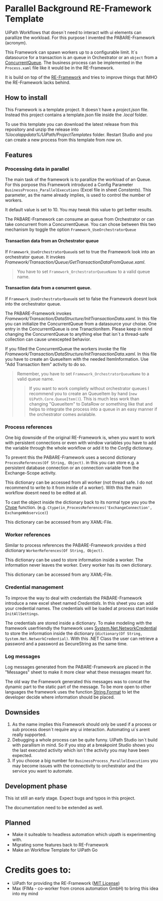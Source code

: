 # Parallel Background RE-Framework Template
UiPath Workflows that doesn´t need to interact with ui elements can parallize the workload.
For this purpose I invented the PABARE-Framework (acronym).

This Framework can spawn workers up to a configurable limit. It´s datasource for a transaction is an queue in Orchestrator or an `object` from a [ConcurrentQueue<T>](https://docs.microsoft.com/de-de/dotnet/api/system.collections.concurrent.concurrentqueue-1?view=netframework-4.8).  The business process can be implemented in the `Process.xaml` file like it would be in the RE-Framework.

It is build on top of the [RE-Framework](https://github.com/UiPath/ReFrameWork) and tries to improve things that IMHO the RE-Framework lacks behind.

## How to install
This Framework is a template project. It doesn´t have a *project.json* file.
Instead this project contains a template.json file inside the *.local* folder.

To use this template you can download the latest release from this repository and unzip the release into *%localappdata%/UiPath/ProjectTemplates* folder.
Restart Studio and you can create a new process from this template from now on.

## Features
### Processing data in parallel
The main task of the framework is to parallize the workload of an Queue.
For this porpose this Framework introduced a Config Parameter `BusinessProcess_ParallelExecutions` (Excel file in sheet *Constants*). This parameter, as the name already implies, is used to control the number of workers.

It default value is set to 10. You may tweak this value to get better results.

The PABARE-Framework can consume an queue from Orchestrator or can take concurrent from a ConcurrentQueue.
You can chose between this two mechanism by toggle the option `Framework_UseOrchestratorQueue`

#### Transaction data from an Orchestrator queue
If `Framework_UseOrchestratorQueue`is set to true the Framework look into an orchestrator queue.
It invokes *Framework/Transaction/Queue/GetTransactionDataFromQueue.xaml*.  

> You have to set `Framework_OrchestratorQueueName` to a valid queue name.

#### Transaction data from a conurrent queue.
If `Framework_UseOrchestratorQueue`is set to false the Framework doesnt look into the orchestrator queue.

The PABARE-Framework invokes *Framework/Transaction/DataStructure/InitTransactionData.xaml*. In this file you can initialize the ConcurrentQueue from a datasource your choise. One entry in the ConcurrentQueue is one TranactionItem. Please keep in mind changing the ConcurrentQueue to anything else that isn´t a thread-safe collection can cause unexcepted behavior.

If you filled the ConcurrentQueue the workers invoke the file *Framework/Transaction/DataStructure/InitTransactionData.xaml*.
In this file you have to create an QueueItem with the needed ItemInformation. Use "Add Transaction Item" activity to do so.

> Remember, you have to set `Framework_OrchestratorQueueName` to a valid queue name.
>> If you want to work completly without orchestrator queues I recommend you to create an QueueItem by hand (`new UiPath.Core.QueueItem()`). This is much less work than changing "QueueItem" to DataRow or something like that and helps to integrate the process into a queue in an easy manner if the orchestrator comes avialable.

### Process references
One big downside of the original RE-Framework is, when you want to work with persistent connections or even with window variables you have to add the variable through the whole workflow or add it to the *Config* dictionary.

To prevent this the PABARE-Framework uses a second dictionary `ProcessReferences(Of String, Object)`.
in this you can store e.g. a persistent database connection or an connection variable from the Exchange-Scope activity.

This dictionary can be accessed from all worker (not thread safe. I do not recommend to write to it from inside of a worker).
With this the main workflow doesnt need to be edited at all.

To cast the object inside the dictionary back to its normal type you you the [Ctype](https://docs.microsoft.com/de-de/dotnet/visual-basic/language-reference/functions/ctype-function) function. (e.g. `Ctype(in_ProcessReferences('ExchangeConnection', ExchangeWebservice)`)

This dictionary can be accessed from any XAML-File.

### Worker references
Similar to process references the PABARE-Framework provides a third dictionary `WorkerReferences(Of String, Object)`.

This dictionary can be used to store information inside a worker. The information never leaves the worker. Every worker has its own dictionary.

This dictionary can be accessed from any XAML-File.

### Credential management
To improve the way to deal with credentials the PABARE-Framework introduce a new excel sheet named *Credentials*. In this sheet you can add your credential names. The credentials will be loaded at process start inside `InitAllSettings`.

The credentials are stored inside a dictionary. To make modeling with the framework userfriendly the framework uses [System.Net.NetworkCredential](https://docs.microsoft.com/en-us/dotnet/api/system.net.networkcredential?view=netframework-4.8) to store the information inside the dictionary (`dictionary(Of String, System.Net.NetworkCredential)`. With this .NET Class the user can retrieve a password and a password as SecureString as the same time.

### Log messages
Log messages generated from the PABARE-Framework are placed in the "Messages" sheet to make it more clear what these messages meant for.

The old way the Framework generated this messages was to concat the dynamic part to the static part of the message.
To be more open to other languages the framework uses the function [String.Format](https://docs.microsoft.com/de-de/dotnet/api/system.string.format?view=netframework-4.8) to let the developer decide where information should be placed.

## Downsides
 1. As the name implies this Framework should only be used if a process or sub process doesn´t require any ui interaction.
Automating ui´s arent really supported.
 2. Debugging a whole process can be quite funny. UiPath Studio isn´t build with parallism in mind. So if you stop at a breakpoint Studio shows you the last executed activity which isn´t the activity you may have been expected.
 3. If you choose a big number for `BusinessProcess_ParallelExecutions` you may become issues with the connectivity to orchestrator and the service you want to automate.

## Development phase
This ist still an early stage. Expect bugs and typos in this project.

The documentation need to be extended as well.

## Planned
- Make it suiteable to headless automation which uipath is experimenting with.
- Migrating some features back to RE-Framework
- Make an Workflow Template for UiPath Go

# Credits goes to:
- UiPath for providing the RE-Framework ([MIT License](https://github.com/UiPath/ReFrameWork/blob/master/LICENSE))
- Max (FlMa - co-worker from cronos automation GmbH) to bring this idea into my mind
